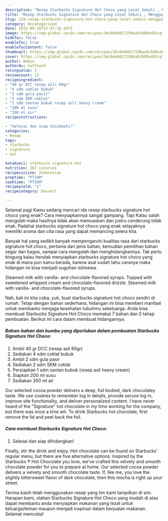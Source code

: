 ```yaml
---
description: "Resep Starbucks Signature Hot Choco yang Lezat Sekali , Menggugah Selera"
title: "Resep Starbucks Signature Hot Choco yang Lezat Sekali , Menggugah Selera"
slug: 229-resep-starbucks-signature-hot-choco-yang-lezat-sekali-menggugah-selera
category: Uncategorized
date: 2022-09-16T22:47:16.547Z
image: https://img-global.cpcdn.com/recipes/34c04eb017190aa9/680x482cq70/starbucks-signature-hot-choco-foto-resep-utama.jpg
hideToc: false
enableToc: true
enableTocContent: false
thumbnail: https://img-global.cpcdn.com/recipes/34c04eb017190aa9/680x482cq70/starbucks-signature-hot-choco-foto-resep-utama.jpg
cover: https://img-global.cpcdn.com/recipes/34c04eb017190aa9/680x482cq70/starbucks-signature-hot-choco-foto-resep-utama.jpg
author: Admin
authorAv: notfound
ratingvalue: 3
reviewcount: 13
recipeingredient:
- "40 gr DCC resep asli 60gr"
- "4 sdm coklat bubuk"
- "2 sdm gula pasir"
- "2 sdm SKM coklat"
- "1 sdm santan bubuk resep asli heavy cream"
- "200 ml susu"
- "350 ml air"
recipeinstructions:

- "Selesai dan siap dinikmati!"
categories:
- Resep
tags:
- starbucks
- signature
- hot

katakunci: starbucks signature hot 
nutrition: 267 calories
recipecuisine: Indonesian
preptime: "PT14M"
cooktime: "PT35M"
recipeyield: "1"
recipecategory: Dessert

---
```



Selamat pagi Kamu sedang mencari ide resep starbucks signature hot choco yang enak? Cara menyiapkannya sangat gampang. Tapi Kalau salah mengolah maka hasilnya tidak akan memuaskan dan justru cenderung tidak enak. Padahal starbucks signature hot choco yang enak selayaknya memiliki aroma dan cita rasa yang dapat memancing selera kita.


Banyak hal yang sedikit banyak mempengaruhi kualitas rasa dari starbucks signature hot choco, pertama dari jenis bahan, kemudian pemilihan bahan segar dan bagus, sampai cara mengolah dan menghidangkannya. Tak perlu bingung kalau hendak menyiapkan starbucks signature hot choco yang enak di mana pun kamu berada, karena asal sudah tahu caranya maka hidangan ini bisa menjadi suguhan istimewa.

Steamed milk with vanilla- and chocolate-flavored syrups. Topped with sweetened whipped cream and chocolate-flavored drizzle. Steamed milk with vanilla- and chocolate-flavored syrups.


Nah, kali ini kita coba, yuk, buat starbucks signature hot choco sendiri di rumah. Tetap dengan bahan sederhana, hidangan ini bisa memberi manfaat untuk membantu menjaga kesehatan tubuhmu sekeluarga. Anda bisa membuat Starbucks Signature Hot Choco memakai 7 bahan dan 0 tahap pembuatan. Berikut ini cara dalam membuat hidangannya.

<!--inarticleads1-->

##### Bahan-bahan dan bumbu yang diperlukan dalam pembuatan Starbucks Signature Hot Choco:

1. Ambil 40 gr DCC (resep asli 60gr)
1. Sediakan 4 sdm coklat bubuk
1. Ambil 2 sdm gula pasir
1. Sediakan 2 sdm SKM coklat
1. Persiapkan 1 sdm santan bubuk (resep asli heavy cream)
1. Siapkan 200 ml susu
1. Sediakan 350 ml air


Our selected cocoa powder delivers a deep, full bodied, dark chocolatey taste. We use cookies to remember log in details, provide secure log in, improve site functionality, and deliver personalized content. I have never heard of the &#34;Signature&#34; hot chocolate in my time working for the company, but there was once a time wh. To drink Starbucks hot chocolate, first remove the lid and peel back the foil. 

<!--inarticleads2-->

##### Cara membuat Starbucks Signature Hot Choco:


1. Selesai dan siap dihidangkan!

Finally, stir the drink and enjoy. Hot chocolate can be found on Starbucks&#39; regular menu, but there are five alternative options. Inspired by the Starbucks ® Hot Chocolate you love, we&#39;ve crafted this velvety and smooth chocolate powder for you to prepare at home. Our selected cocoa powder delivers a velvety and smooth chocolate taste. If, like me, you love the slightly bittersweet flavor of dark chocolate, then this mocha is right up your street. 

Terima kasih telah menggunakan resep yang tim kami tampilkan di sini. Harapan kami, olahan Starbucks Signature Hot Choco yang mudah di atas dapat membantu anda menyiapkan makanan yang lezat untuk keluarga/teman maupun menjadi inspirasi dalam berjualan makanan. Selamat mencoba!
